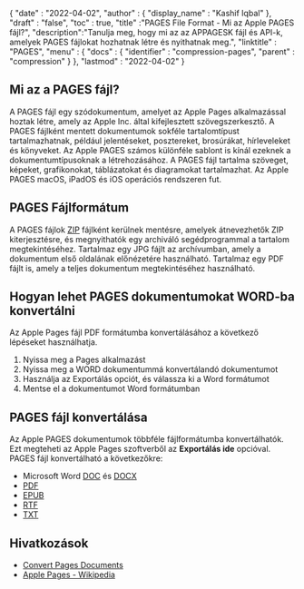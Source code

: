 {
  "date" : "2022-04-02",
  "author" : {
    "display_name" : "Kashif Iqbal"
},
  "draft" : "false",
  "toc" : true,
  "title" :"PAGES File Format - Mi az Apple PAGES fájl?",
  "description":"Tanulja meg, hogy mi az az APPAGESK fájl és API-k, amelyek PAGES fájlokat hozhatnak létre és nyithatnak meg.",
  "linktitle" : "PAGES",
  "menu" : {
    "docs" : {
      "identifier" : "compression-pages",
      "parent" : "compression"
}
},
  "lastmod" : "2022-04-02"
}

## Mi az a PAGES fájl?

A PAGES fájl egy szódokumentum, amelyet az Apple Pages alkalmazással hoztak létre, amely az Apple Inc. által kifejlesztett szövegszerkesztő. A PAGES fájlként mentett dokumentumok sokféle tartalomtípust tartalmazhatnak, például jelentéseket, posztereket, brosúrákat, hírleveleket és könyveket. Az Apple PAGES számos különféle sablont is kínál ezeknek a dokumentumtípusoknak a létrehozásához. A PAGES fájl tartalma szöveget, képeket, grafikonokat, táblázatokat és diagramokat tartalmazhat. Az Apple PAGES macOS, iPadOS és iOS operációs rendszeren fut.

## PAGES Fájlformátum

A PAGES fájlok [ZIP](/hu/compression/zip/) fájlként kerülnek mentésre, amelyek átnevezhetők ZIP kiterjesztésre, és megnyithatók egy archiváló segédprogrammal a tartalom megtekintéséhez. Tartalmaz egy JPG fájlt az archívumban, amely a dokumentum első oldalának előnézetére használható. Tartalmaz egy PDF fájlt is, amely a teljes dokumentum megtekintéséhez használható.

## Hogyan lehet PAGES dokumentumokat WORD-ba konvertálni

Az Apple Pages fájl PDF formátumba konvertálásához a következő lépéseket használhatja.

1. Nyissa meg a Pages alkalmazást
1. Nyissa meg a WORD dokumentummá konvertálandó dokumentumot
1. Használja az Exportálás opciót, és válassza ki a Word formátumot
1. Mentse el a dokumentumot Word formátumban

## PAGES fájl konvertálása

Az Apple PAGES dokumentumok többféle fájlformátumba konvertálhatók. Ezt megteheti az Apple Pages szoftverből az **Exportálás ide** opcióval. PAGES fájl konvertálható a következőkre:

* Microsoft Word [DOC](/hu/word-processing/doc/) és [DOCX](/hu/word-processing/docx/)
* [PDF](/hu/pdf/)
* [EPUB](/hu/ebook/epub/)
* [RTF](/hu/word-processing/rtf/)
* [TXT](/hu/word-processing/txt/)

## Hivatkozások

* [Convert Pages Documents](https://support.apple.com/en-us/HT202227)
* [Apple Pages - Wikipedia](https://en.wikipedia.org/wiki/Pages_(word_processor))


